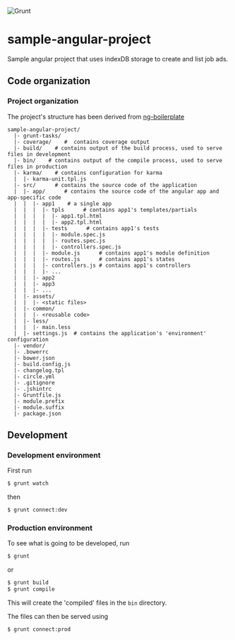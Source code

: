 ![Grunt](https://cdn.gruntjs.com/builtwith.png)


sample-angular-project
===========================

Sample angular project that uses indexDB storage to create and list job ads.

## Code organization

### Project organization
The project's structure has been derived from [ng-boilerplate](https://github.com/ngbp/ngbp/blob/v0.3.2-release/README.md#overall-directory-structure)

```
sample-angular-project/
  |- grunt-tasks/
  |- coverage/    #  contains coverage output
  |- build/    # contains output of the build process, used to serve files in development
  |- bin/    # contains output of the compile process, used to serve files in production
  |- karma/    # contains configuration for karma
  |  |- karma-unit.tpl.js
  |- src/      # contains the source code of the application
  |  |- app/      # contains the source code of the angular app and app-specific code
  |  |  |- app1    # a single app
  |  |  |  |- tpls      # contains app1's templates/partials
  |  |  |  |  |- app1.tpl.html
  |  |  |  |  |- app2.tpl.html
  |  |  |  |- tests      # contains app1's tests
  |  |  |  |  |- module.spec.js
  |  |  |  |  |- routes.spec.js
  |  |  |  |  |- controllers.spec.js
  |  |  |  |- module.js      # contains app1's module definition
  |  |  |  |- routes.js      # contains app1's states
  |  |  |  |- controllers.js # contains app1's controllers
  |  |  |  |- ...
  |  |  |- app2
  |  |  |- app3
  |  |  |- ...
  |  |- assets/
  |  |  |- <static files>
  |  |- common/
  |  |  |- <reusable code>
  |  |- less/
  |  |  |- main.less
  |  |- settings.js  # contains the application's 'environment' configuration
  |- vendor/
  |- .bowerrc
  |- bower.json
  |- build.config.js
  |- changelog.tpl
  |- circle.yml
  |- .gitignore
  |- .jshintrc
  |- Gruntfile.js
  |- module.prefix
  |- module.suffix
  |- package.json
```

## Development

### Development environment
First run
```bash
$ grunt watch
```

then
```bash
$ grunt connect:dev
```


### Production environment

To see what is going to be developed, run

```bash
$ grunt
```

or

```bash
$ grunt build
$ grunt compile
```

This will create the 'compiled' files in the ```bin``` directory.

The files can then be served using

```bash
$ grunt connect:prod
```
